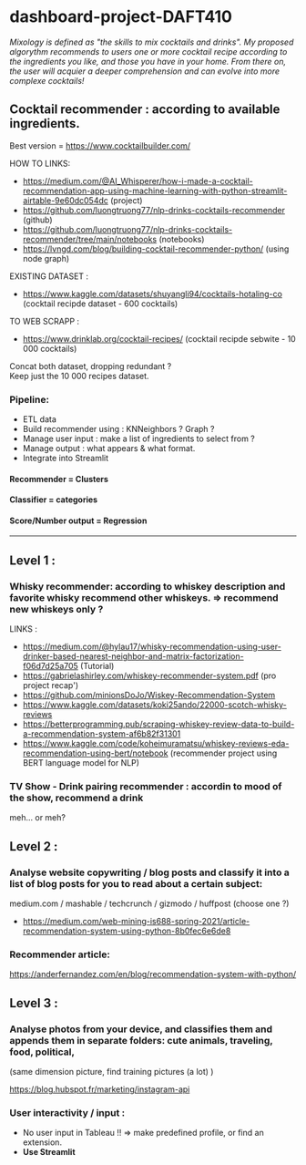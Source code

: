 # dashboard-project-DAFT410

*Mixology is defined as "the skills to mix cocktails and drinks". My proposed algorythm recommends to users one or more cocktail recipe according to the ingredients you like, and those you have in your home. From there on, the user will acquier a deeper comprehension and can evolve into more complexe cocktails!*  

## Cocktail recommender : according to available ingredients. 
Best version = https://www.cocktailbuilder.com/  


HOW TO LINKS:  
- https://medium.com/@AI_Whisperer/how-i-made-a-cocktail-recommendation-app-using-machine-learning-with-python-streamlit-airtable-9e60dc054dc (project)  
- https://github.com/luongtruong77/nlp-drinks-cocktails-recommender (github)  
- https://github.com/luongtruong77/nlp-drinks-cocktails-recommender/tree/main/notebooks (notebooks)  
- https://lvngd.com/blog/building-cocktail-recommender-python/ (using node graph)

EXISTING DATASET :  
- https://www.kaggle.com/datasets/shuyangli94/cocktails-hotaling-co (cocktail recipde dataset - 600 cocktails)  

TO WEB SCRAPP :  
- https://www.drinklab.org/cocktail-recipes/  (cocktail recipde sebwite - 10 000 cocktails)

Concat both dataset, dropping redundant ?  
Keep just the 10 000 recipes dataset.  

### Pipeline:  
* ETL data
* Build recommender using :  KNNeighbors ? Graph ?
* Manage user input :  make a list of ingredients to select from ?
* Manage output : what appears & what format.  
* Integrate into Streamlit  



#### Recommender = Clusters
#### Classifier = categories
#### Score/Number output = Regression



____________________________________________________________________________________________________________________________________________

## Level 1 :
### Whisky recommender: according to whiskey description and favorite whisky recommend other whiskeys. => recommend new whiskeys only ?
LINKS :  
- https://medium.com/@hylau17/whisky-recommendation-using-user-drinker-based-nearest-neighbor-and-matrix-factorization-f06d7d25a705 (Tutorial)  
- https://gabrielashirley.com/whiskey-recommender-system.pdf  (pro project recap')
- https://github.com/minionsDoJo/Wiskey-Recommendation-System  
- https://www.kaggle.com/datasets/koki25ando/22000-scotch-whisky-reviews  
- https://betterprogramming.pub/scraping-whiskey-review-data-to-build-a-recommendation-system-af6b82f31301  
- https://www.kaggle.com/code/koheimuramatsu/whiskey-reviews-eda-recommendation-using-bert/notebook (recommender project using BERT language model for NLP)


### TV Show - Drink pairing recommender : accordin to mood of the show, recommend a drink  
meh... or meh?

## Level 2 :
### Analyse website copywriting / blog posts and classify it into a list of blog posts for you to read about a certain subject:  
medium.com / mashable / techcrunch / gizmodo / huffpost (choose one ?)  
- https://medium.com/web-mining-is688-spring-2021/article-recommendation-system-using-python-8b0fec6e6de8  

### Recommender article:  
https://anderfernandez.com/en/blog/recommendation-system-with-python/

## Level 3 :
### Analyse photos from your device, and classifies them and appends them in separate folders: cute animals, traveling, food, political, 
(same dimension picture, find training pictures (a lot) )  

https://blog.hubspot.fr/marketing/instagram-api



### User interactivity / input :
* No user input in Tableau !! => make predefined profile, or find an extension.
* **Use Streamlit**



